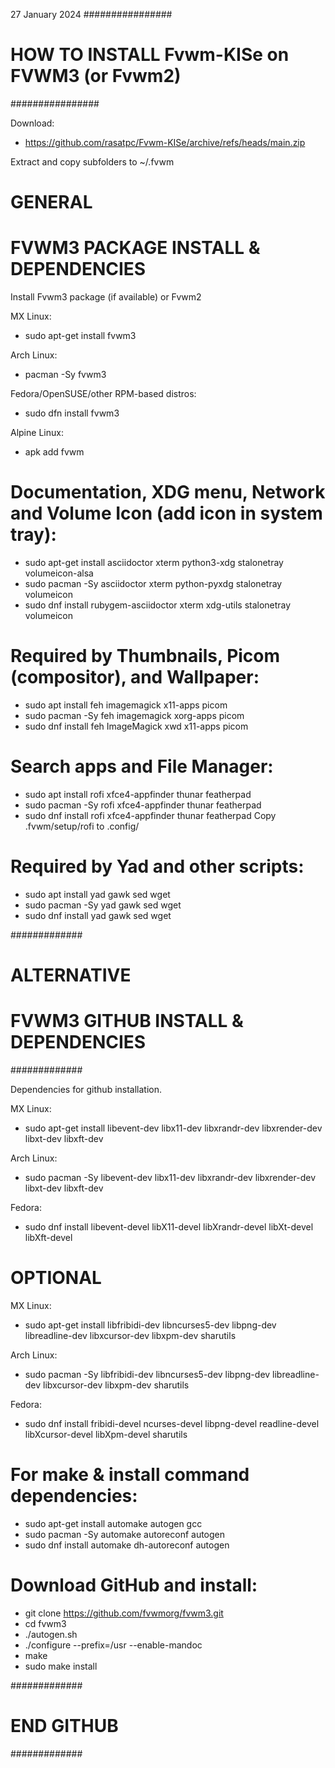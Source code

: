 27 January 2024
################
# HOW TO INSTALL Fvwm-KISe on FVWM3 (or Fvwm2)
################

Download:
* https://github.com/rasatpc/Fvwm-KISe/archive/refs/heads/main.zip

Extract and copy subfolders to ~/.fvwm


# GENERAL
# FVWM3 PACKAGE INSTALL & DEPENDENCIES 

Install Fvwm3 package (if available) or Fvwm2

MX Linux:
* sudo apt-get install fvwm3

Arch Linux:
* pacman -Sy fvwm3

Fedora/OpenSUSE/other RPM-based distros:
* sudo dfn install fvwm3

Alpine Linux:
* apk add fvwm

Documentation, XDG menu, Network and Volume Icon (add icon in system tray):
===============================================================
* sudo apt-get install asciidoctor xterm python3-xdg stalonetray volumeicon-alsa
* sudo pacman -Sy asciidoctor xterm python-pyxdg stalonetray volumeicon
* sudo dnf install rubygem-asciidoctor xterm xdg-utils stalonetray volumeicon

Required by Thumbnails, Picom (compositor), and Wallpaper:
===============================================================
* sudo apt install feh imagemagick x11-apps picom
* sudo pacman -Sy feh imagemagick xorg-apps picom
* sudo dnf install feh ImageMagick xwd x11-apps picom

Search apps and File Manager:
===============================================================
* sudo apt install rofi xfce4-appfinder thunar featherpad
* sudo pacman -Sy rofi xfce4-appfinder thunar featherpad
* sudo dnf install rofi xfce4-appfinder thunar featherpad
Copy .fvwm/setup/rofi to .config/

Required by Yad and other scripts:
===============================================================
* sudo apt install yad gawk sed wget
* sudo pacman -Sy yad gawk sed wget
* sudo dnf install yad gawk sed wget

#############
# ALTERNATIVE
# FVWM3 GITHUB INSTALL & DEPENDENCIES
#############

Dependencies for github installation.

MX Linux:
* sudo apt-get install libevent-dev libx11-dev libxrandr-dev libxrender-dev libxt-dev libxft-dev

Arch Linux:
* sudo pacman -Sy libevent-dev libx11-dev libxrandr-dev libxrender-dev libxt-dev libxft-dev

Fedora:
* sudo dnf install libevent-devel libX11-devel libXrandr-devel libXt-devel libXft-devel

OPTIONAL
========

MX Linux:
* sudo apt-get install libfribidi-dev libncurses5-dev libpng-dev libreadline-dev libxcursor-dev libxpm-dev sharutils

Arch Linux:
* sudo pacman -Sy libfribidi-dev libncurses5-dev libpng-dev libreadline-dev libxcursor-dev libxpm-dev sharutils

Fedora:
* sudo dnf install fribidi-devel ncurses-devel libpng-devel readline-devel libXcursor-devel libXpm-devel sharutils

For make & install command dependencies:
====================================
* sudo apt-get install automake autogen gcc
* sudo pacman -Sy automake autoreconf autogen
* sudo dnf install automake dh-autoreconf autogen

Download GitHub and install:
============================

* git clone https://github.com/fvwmorg/fvwm3.git
* cd fvwm3
* ./autogen.sh
* ./configure --prefix=/usr --enable-mandoc
* make
* sudo make install

#############
# END GITHUB
#############
